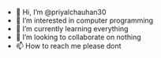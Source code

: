 - 👋 Hi, I’m @priyalchauhan30
- 👀 I’m interested in computer programming
- 🌱 I’m currently learning everything
- 💞️ I’m looking to collaborate on nothing
- 📫 How to reach me please dont

<!---
priyalchauhan30/priyalchauhan30 is a ✨ special ✨ repository because its `README.md` (this file) appears on your GitHub profile.
You can click the Preview link to take a look at your changes.
--->
